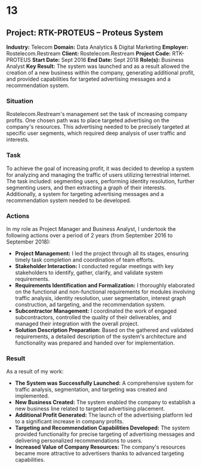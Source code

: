 # 13
## Project: RTK-PROTEUS – Proteus System

**Industry:** Telecom
**Domain:** Data Analytics & Digital Marketing
**Employer:** Rostelecom.Restream
**Client:** Rostelecom.Restream
**Project Code:** RTK-PROTEUS
**Start Date:** Sept 2016
**End Date:** Sept 2018
**Role(s):** Business Analyst
**Key Result:** The system was launched and as a result allowed the creation of a new business within the company, generating additional profit, and provided capabilities for targeted advertising messages and a recommendation system.

### Situation
Rostelecom.Restream's management set the task of increasing company profits. One chosen path was to place targeted advertising on the company's resources. This advertising needed to be precisely targeted at specific user segments, which required deep analysis of user traffic and interests.

### Task
To achieve the goal of increasing profit, it was decided to develop a system for analyzing and managing the traffic of users utilizing terrestrial internet. The task included: segmenting users, performing identity resolution, further segmenting users, and then extracting a graph of their interests. Additionally, a system for targeting advertising messages and a recommendation system needed to be developed.

### Actions
In my role as Project Manager and Business Analyst, I undertook the following actions over a period of 2 years (from September 2016 to September 2018):
* **Project Management:** I led the project through all its stages, ensuring timely task completion and coordination of team efforts.
* **Stakeholder Interaction:** I conducted regular meetings with key stakeholders to identify, gather, clarify, and validate system requirements.
* **Requirements Identification and Formalization:** I thoroughly elaborated on the functional and non-functional requirements for modules involving traffic analysis, identity resolution, user segmentation, interest graph construction, ad targeting, and the recommendation system.
* **Subcontractor Management:** I coordinated the work of engaged subcontractors, controlled the quality of their deliverables, and managed their integration with the overall project.
* **Solution Description Preparation:** Based on the gathered and validated requirements, a detailed description of the system's architecture and functionality was prepared and handed over for implementation.

### Result
As a result of my work:
* **The System was Successfully Launched:** A comprehensive system for traffic analysis, segmentation, and targeting was created and implemented.
* **New Business Created:** The system enabled the company to establish a new business line related to targeted advertising placement.
* **Additional Profit Generated:** The launch of the advertising platform led to a significant increase in company profits.
* **Targeting and Recommendation Capabilities Developed:** The system provided functionality for precise targeting of advertising messages and delivering personalized recommendations to users.
* **Increased Value of Company Resources:** The company's resources became more attractive to advertisers thanks to advanced targeting capabilities.

